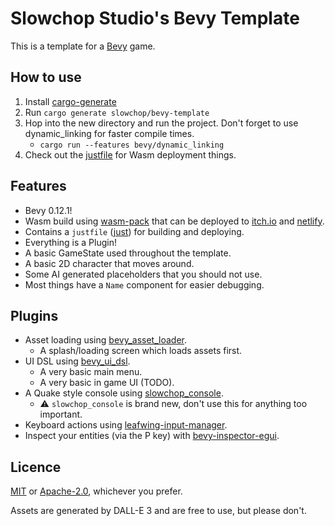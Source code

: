 # Slowchop Studio's Bevy Template

This is a template for a [Bevy](https://bevyengine.org/) game.

## How to use

1. Install [cargo-generate](https://github.com/cargo-generate/cargo-generate#installation)
2. Run `cargo generate slowchop/bevy-template`
3. Hop into the new directory and run the project. Don't forget to use dynamic_linking for faster compile times.
    - `cargo run --features bevy/dynamic_linking`
4. Check out the [justfile](justfile) for Wasm deployment things.

## Features

- Bevy 0.12.1!
- Wasm build using [wasm-pack](https://rustwasm.github.io/wasm-pack/) that can be deployed to [itch.io](https://itch.io/) and [netlify](https://www.netlify.com/).
- Contains a `justfile` ([just](https://github.com/casey/just)) for building and deploying.
- Everything is a Plugin!
- A basic GameState used throughout the template.
- A basic 2D character that moves around.
- Some AI generated placeholders that you should not use.
- Most things have a `Name` component for easier debugging.
 
## Plugins

- Asset loading using [bevy_asset_loader](https://github.com/NiklasEi/bevy_asset_loader).
  - A splash/loading screen which loads assets first.
- UI DSL using [bevy_ui_dsl](https://github.com/Anti-Alias/bevy_ui_dsl/).
  - A very basic main menu.
  - A very basic in game UI (TODO).
- A Quake style console using [slowchop_console](https://github.com/slowchop/console).
  - ⚠️ `slowchop_console` is brand new, don't use this for anything too important.
- Keyboard actions using [leafwing-input-manager](https://github.com/Leafwing-Studios/leafwing-input-manager/).
- Inspect your entities (via the P key) with [bevy-inspector-egui](https://github.com/jakobhellermann/bevy-inspector-egui).


## Licence

[MIT](LICENSE-MIT) or [Apache-2.0](LICENSE-APACHE), whichever you prefer.

Assets are generated by DALL-E 3 and are free to use, but please don't.
